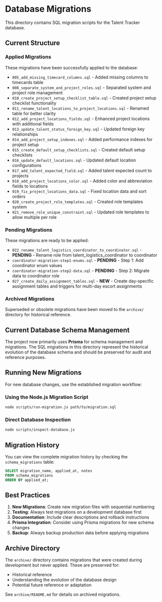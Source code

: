 # Database Migrations

This directory contains SQL migration scripts for the Talent Tracker database.

## Current Structure

### Applied Migrations
These migrations have been successfully applied to the database:

- `005_add_missing_timecard_columns.sql` - Added missing columns to timecards table
- `008_separate_system_and_project_roles.sql` - Separated system and project role management
- `010_create_project_setup_checklist_table.sql` - Created project setup checklist functionality
- `011_rename_talent_locations_to_project_locations.sql` - Renamed table for better clarity
- `012_add_project_locations_fields.sql` - Enhanced project locations with additional fields
- `013_update_talent_status_foreign_key.sql` - Updated foreign key relationships
- `014_add_project_setup_indexes.sql` - Added performance indexes for project setup
- `015_create_default_setup_checklists.sql` - Created default setup checklists
- `016_update_default_locations.sql` - Updated default location configurations
- `017_add_talent_expected_field.sql` - Added talent expected count to projects
- `018_add_project_locations_color.sql` - Added color and abbreviation fields to locations
- `019_fix_project_locations_data.sql` - Fixed location data and sort orders
- `020_create_project_role_templates.sql` - Created role templates system
- `021_remove_role_unique_constraint.sql` - Updated role templates to allow multiple per role

### Pending Migrations
These migrations are ready to be applied:

- `022_rename_talent_logistics_coordinator_to_coordinator.sql` - **PENDING** - Rename role from talent_logistics_coordinator to coordinator
- `coordinator-migration-step1-enums.sql` - **PENDING** - Step 1: Add coordinator enum values
- `coordinator-migration-step2-data.sql` - **PENDING** - Step 2: Migrate data to coordinator role
- `027_create_daily_assignment_tables.sql` - **NEW** - Create day-specific assignment tables and triggers for multi-day escort assignments

### Archived Migrations
Superseded or obsolete migrations have been moved to the `archive/` directory for historical reference.

## Current Database Schema Management

The project now primarily uses **Prisma** for schema management and migrations. The SQL migrations in this directory represent the historical evolution of the database schema and should be preserved for audit and reference purposes.

## Running New Migrations

For new database changes, use the established migration workflow:

### Using the Node.js Migration Script
```bash
node scripts/run-migration.js path/to/migration.sql
```

### Direct Database Inspection
```bash
node scripts/inspect-database.js
```

## Migration History

You can view the complete migration history by checking the `schema_migrations` table:

```sql
SELECT migration_name, applied_at, notes 
FROM schema_migrations 
ORDER BY applied_at;
```

## Best Practices

1. **New Migrations**: Create new migration files with sequential numbering
2. **Testing**: Always test migrations on a development database first
3. **Documentation**: Include clear descriptions and rollback instructions
4. **Prisma Integration**: Consider using Prisma migrations for new schema changes
5. **Backup**: Always backup production data before applying migrations

## Archive Directory

The `archive/` directory contains migrations that were created during development but never applied. These are preserved for:
- Historical reference
- Understanding the evolution of the database design
- Potential future reference or adaptation

See `archive/README.md` for details on archived migrations.